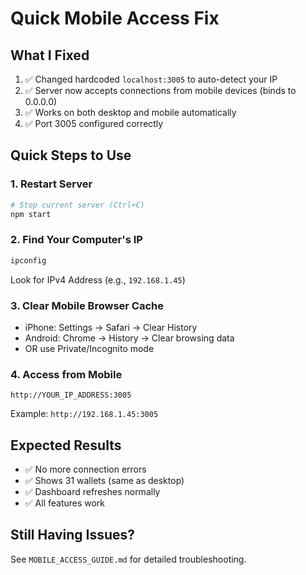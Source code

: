 # Quick Mobile Access Fix

## What I Fixed

1. ✅ Changed hardcoded `localhost:3005` to auto-detect your IP
2. ✅ Server now accepts connections from mobile devices (binds to 0.0.0.0)
3. ✅ Works on both desktop and mobile automatically
4. ✅ Port 3005 configured correctly

## Quick Steps to Use

### 1. Restart Server
```bash
# Stop current server (Ctrl+C)
npm start
```

### 2. Find Your Computer's IP
```powershell
ipconfig
```
Look for IPv4 Address (e.g., `192.168.1.45`)

### 3. Clear Mobile Browser Cache
- iPhone: Settings → Safari → Clear History
- Android: Chrome → History → Clear browsing data
- OR use Private/Incognito mode

### 4. Access from Mobile
```
http://YOUR_IP_ADDRESS:3005
```
Example: `http://192.168.1.45:3005`

## Expected Results

- ✅ No more connection errors
- ✅ Shows 31 wallets (same as desktop)  
- ✅ Dashboard refreshes normally
- ✅ All features work

## Still Having Issues?

See `MOBILE_ACCESS_GUIDE.md` for detailed troubleshooting.

